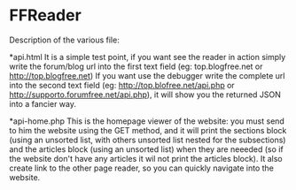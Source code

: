 FFReader
========


Description of the various file:

*api.html
  It is a simple test point, if you want see the reader in action simply write the forum/blog url into the first text field (eg: top.blogfree.net or http://top.blogfree.net)
  If you want use the debugger write the complete url into the second text field (eg: http://top.blofree.net/api.php or http://supporto.forumfree.net/api.php), it will show you
  the returned JSON into a fancier way.
  
*api-home.php
  This is the homepage viewer of the website: you must send to him the website using the GET method, and it will print the sections block (using an unsorted list, with others
  unsorted list nested for the subsections) and the articles block (using an unsorted list) when they are neeeded (so if the website don't have any articles it wil not print the
  articles block). It also create link to the other page reader, so you can quickly navigate into the website.
